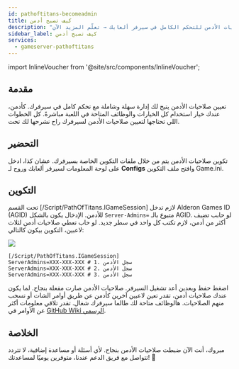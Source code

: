 ```yaml
---
id: pathoftitans-becomeadmin
title: كيف تصبح أدمن
description: "اكتشف كيف تعطي وتدير صلاحيات الأدمن للتحكم الكامل في سيرفر ألعابك → تعلّم المزيد الآن"
sidebar_label: كيف تصبح أدمن
services:
  - gameserver-pathoftitans
---
```


import InlineVoucher from '@site/src/components/InlineVoucher';

## مقدمة
تعيين صلاحيات الأدمن يتيح لك إدارة سهلة وشاملة مع تحكم كامل في سيرفرك. كأدمن، عندك خيار استخدام كل الخيارات والوظائف المتاحة في اللعبة مباشرةً. كل الخطوات اللي تحتاجها لتعيين صلاحيات الأدمن لسيرفرك راح نشرحها لك تحت.  
<InlineVoucher />

## التحضير

تكوين صلاحيات الأدمن يتم من خلال ملفات التكوين الخاصة بسيرفرك. عشان كذا، ادخل على لوحة المعلومات لسيرفر ألعابك وروح لـ **Configs** وافتح ملف التكوين Game.ini.

## التكوين

تحت القسم [/Script/PathOfTitans.IGameSession] لازم تدخل Alderon Games ID (AGID) للأدمن. الإدخال يكون بالشكل `Server-Admins=` متبوع بالـ AGID. لو حابب تضيف أكثر من أدمن، لازم تكتب كل واحد في سطر جديد. لو حاب تعطي صلاحيات أدمن لثلاث لاعبين، التكوين بيكون كالتالي:

![](https://screensaver01.zap-hosting.com/index.php/s/TwZyRsEoeATM3By/preview)

```
[/Script/PathOfTitans.IGameSession]
ServerAdmins=XXX-XXX-XXX # 1. سجل الأدمن
ServerAdmins=XXX-XXX-XXX # 2. سجل الأدمن
ServerAdmins=XXX-XXX-XXX # 3. سجل الأدمن
```

اضغط حفظ وبعدين أعد تشغيل السيرفر. صلاحيات الأدمن صارت مفعلة بنجاح. لما يكون عندك صلاحيات أدمن، تقدر تعين لاعبين آخرين كأدمن عن طريق أوامر الشات أو تسحب منهم الصلاحيات. هالوظائف متاحة لك طالما سيرفرك شغال. تقدر تلاقي معلومات أكثر عن الأوامر في [GitHub Wiki الرسمي](https://github.com/Alderon-Games/pot-community-servers/wiki/Admin-Chat-Commands#admin-tools).

## الخلاصة

مبروك، أنت الآن ضبطت صلاحيات الأدمن بنجاح. لأي أسئلة أو مساعدة إضافية، لا تتردد تتواصل مع فريق الدعم عندنا، متوفرين يوميًا لمساعدتك! 🙂 

<InlineVoucher />